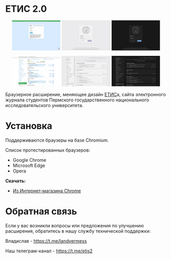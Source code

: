 # ЕТИС 2.0
<p align="center">
  <img src="screenshots/login_old.png" width="30%"/>
  <img src="screenshots/login_light.png" width="30%"/>
  <img src="screenshots/login_dark.png" width="30%"/>
</p>
<p align="center">
  <img src="screenshots/timetable_old.png" width="30%"/>
  <img src="screenshots/timetable_light.png" width="30%"/>
  <img src="screenshots/timetable_dark.png" width="30%"/>
</p>

Браузерное расширение, меняющее дизайн [ЕТИС](https://student.psu.ru/)а, сайта электронного журнала студентов Пермского государственного национального исследовательского университета.

# Установка

Поддерживаются браузеры на базе Chromium.

Список протестированных браузеров:
- Google Chrome
- Microsoft Edge
- Opera

**Скачать:**
- [Из Интернет-магазина Chrome](https://chrome.google.com/webstore/detail/%D0%B5%D1%82%D0%B8%D1%81-20/lnggbapghkjneppcomlegoocpdeaiafa)

# Обратная связь

Если у вас возникли вопросы или предложения по улучшению расширения, обратитесь в нашу службу технической поддержки:

Владислав - https://t.me/landvermess

Наш телеграм-канал - https://t.me/etis2
